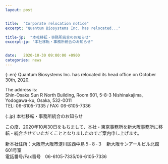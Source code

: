 ```yaml
---
layout: post


title:  "Corporate relocation notice"
excerpt: "Quantum Biosystems Inc. has relocated..."

title-jp:  "本社移転・事務所統合のお知らせ"
excerpt-jp: "本社移転・事務所統合のお知らせ"


date:   2020-10-30 09:00:00 +0900
categories: news
---
```


{:.en}
Quantum Biosystems Inc. has relocated its head office on October 30th, 2020.  
  
The address is:  
Shin-Osaka Sun R North Building, Room 601, 5-8-3 Nishinakajima, Yodogawa-ku, Osaka, 532-0011  
TEL: 06-6105-7335 / FAX: 06-6105-7336  


{:.jp}
本社移転・事務所統合のお知らせ  
  
この度、2020年10月30日をもちまして、本社・東京事務所を新大阪事務所に移転・統合させていただくこととなりましたのでご案内申し上げます。  
  
新本社住所：大阪府大阪市淀川区西中島５-８-３　新大阪サンアールビル北館601号室  
電話番号/Fax番号　06-6105-7335/06-6105-7336  
